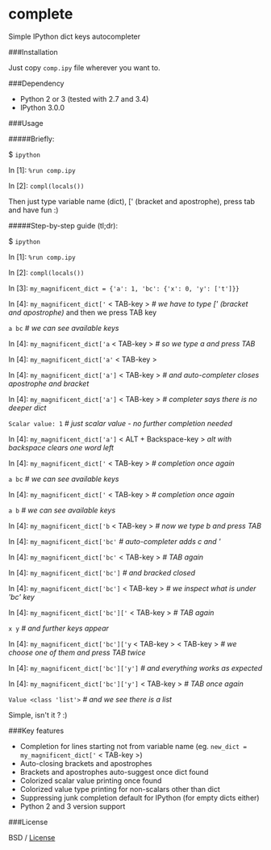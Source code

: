 # complete

Simple IPython dict keys autocompleter

###Installation

Just copy `comp.ipy` file wherever you want to.

###Dependency

- Python 2 or 3 (tested with 2.7 and 3.4)
- IPython 3.0.0

###Usage

#####Briefly:

$ `ipython`

In [1]: `%run comp.ipy`

In [2]: `compl(locals())`

Then just type variable name (dict), [' (bracket and apostrophe), press tab and have fun :)

#####Step-by-step guide (tl;dr):

$ `ipython`

In [1]: `%run comp.ipy`

In [2]: `compl(locals())`

In [3]: `my_magnificent_dict = {'a': 1, 'bc': {'x': 0, 'y': ['t']}}`

In [4]: `my_magnificent_dict['` < TAB-key > *# we have to type [' (bracket and apostrophe)* and then we press TAB key

`a bc` *# we can see available keys*

In [4]: `my_magnificent_dict['a` < TAB-key > *# so we type a and press TAB*

In [4]: `my_magnificent_dict['a'` < TAB-key >

In [4]: `my_magnificent_dict['a']` < TAB-key > *# and auto-completer closes apostrophe and bracket*

In [4]: `my_magnificent_dict['a']` < TAB-key > *# completer says there is no deeper dict*

`Scalar value: 1` *# just scalar value - no further completion needed*

In [4]: `my_magnificent_dict['a']` < ALT + Backspace-key > *alt with backspace clears one word left*

In [4]: `my_magnificent_dict['` < TAB-key > *# completion once again*

`a bc` *# we can see available keys*

In [4]: `my_magnificent_dict['` < TAB-key > *# completion once again*

`a b` *# we can see available keys*

In [4]: `my_magnificent_dict['b` < TAB-key > *# now we type b and press TAB*

In [4]: `my_magnificent_dict['bc'` *# auto-completer adds c and '*

In [4]: `my_magnificent_dict['bc'` < TAB-key > *# TAB again*

In [4]: `my_magnificent_dict['bc']` *# and bracked closed*

In [4]: `my_magnificent_dict['bc']` < TAB-key > *# we inspect what is under 'bc' key*

In [4]: `my_magnificent_dict['bc']['` < TAB-key >  *# TAB again*

`x y` *# and further keys appear*

In [4]: `my_magnificent_dict['bc']['y` < TAB-key > < TAB-key > *# we choose one of them and press TAB twice*

In [4]: `my_magnificent_dict['bc']['y']` *# and everything works as expected*

In [4]: `my_magnificent_dict['bc']['y']` < TAB-key >  *# TAB once again*

`Value <class 'list'>`  *# and we see there is a list*

Simple, isn't it ? :)

###Key features

- Completion for lines starting not from variable name (eg. `new_dict = my_magnificent_dict['` < TAB-key >)
- Auto-closing brackets and apostrophes
- Brackets and apostrophes auto-suggest once dict found
- Colorized scalar value printing once found
- Colorized value type printing for non-scalars other than dict
- Suppressing junk completion default for IPython (for empty dicts either)
- Python 2 and 3 version support

###License

BSD / [License](https://raw.githubusercontent.com/beniamin666/complete/master/LICENSE)
